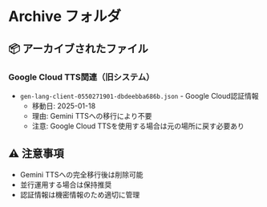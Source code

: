 # Archive フォルダ

## 📦 アーカイブされたファイル

### Google Cloud TTS関連（旧システム）
- `gen-lang-client-0550271901-dbdeebba686b.json` - Google Cloud認証情報
  - 移動日: 2025-01-18
  - 理由: Gemini TTSへの移行により不要
  - 注意: Google Cloud TTSを使用する場合は元の場所に戻す必要あり

## ⚠️ 注意事項
- Gemini TTSへの完全移行後は削除可能
- 並行運用する場合は保持推奨
- 認証情報は機密情報のため適切に管理